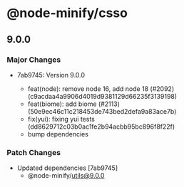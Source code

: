 # @node-minify/csso

## 9.0.0

### Major Changes

- 7ab9745: Version 9.0.0

  - feat(node): remove node 16, add node 18 (#2092) (c9acdaa4a9906d4019d9381129d66235f3139198)
  - feat(biome): add biome (#2113) (50e9ec46c11c218453de743bed2defa9a83ace7b)
  - fix(yui): fixing yui tests (dd8629712c03b0ac1fe2b94acbb95bc896f8f22f)
  - bump dependencies

### Patch Changes

- Updated dependencies [7ab9745]
  - @node-minify/utils@9.0.0
